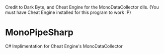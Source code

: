 Credit to Dark Byte, and Cheat Engine for the MonoDataCollector dlls.
(You must have Cheat Engine installed for this program to work :P)

# MonoPipeSharp
C# Implimentation for Cheat Engine's MonoDataCollector
